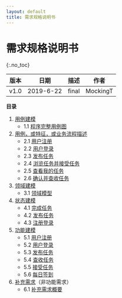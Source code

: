 ```yaml
---
layout: default
title: 需求规格说明书
---
```


# 需求规格说明书
{:.no_toc}

| 版本 |   日期    | 描述 |  作者   |
| :--: | :-------: | :--: | :-----: |
| v1.0 | 2019-6-22 | final | MockingT |

**目录**

1. [用例建模](/06-01-uml/README.md)  
    - 1.1 [程序完整用例图](/06-01-uml/README.md)
2. [用例，或特征，或业务流程描述](/06-02-usecase/README.md)
    - 2.1 [用户注册](/06-02-usecase/README.md#用户注册)
    - 2.2 [用户登录](/06-02-usecase/README.md#用户登录)
    - 2.3 [发布任务](/06-02-usecase/README.md#发布任务)
    - 2.4 [浏览任务并接受任务](/06-02-usecase/README.md#浏览任务并接受任务)
    - 2.5 [查看我的任务](/06-02-usecase/README.md#查看我的任务)
    - 2.6 [确认并查收任务](/06-02-usecase/README.md#确认并查收任务)
3. [领域建模](/06-03-domain/README.md)
    - 3.1 [领域模型](/06-03-domain/README.md#领域模型)
4. [状态建模](/06-04-state/README.md)
    - 4.1 [完成任务](/06-04-state/README.md#完成任务)
    - 4.2 [发布任务](/06-04-state/README.md#发布任务)
    - 4.3 [注册登录](/06-04-state/README.md#注册登录)
5. [功能建模](/06-05-system/README.md)
    - 5.1 [用户注册](/06-05-system/README.md#用户注册)
    - 5.2 [用户登录](/06-05-system/README.md#用户登录)
    - 5.3 [发布任务](/06-05-system/README.md#发布任务)
    - 5.4 [查收任务](/06-05-system/README.md#查收任务)
    - 5.5 [接受任务](/06-05-system/README.md#接受任务)
    - 5.6 [每日签到](/06-05-system/README.md#每日签到)
6. [补充需求](/06-06-supplementary/README.md)（非功能需求）
    - 6.1 [补充需求概要](/06-06-supplementary/README.md)
